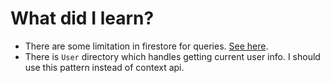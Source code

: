 # What did I learn?

- There are some limitation in firestore for queries. [See here](https://firebase.google.com/docs/firestore/query-data/queries#query_limitations).
- There is `User` directory which handles getting current user info. I should use this pattern instead of context api.
